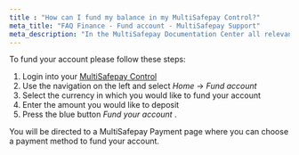 ```yaml
---
title : "How can I fund my balance in my MultiSafepay Control?"
meta_title: "FAQ Finance - Fund account - MultiSafepay Support"
meta_description: "In the MultiSafepay Documentation Center all relevant information regarding our Plugins and API. As well as Support pages for Payment Method, Tools and General Questions. You can also find the contact details of our Support Team and Integration Team."
---
```


To fund your account please follow these steps:

1. Login into your [MultiSafepay Control](https://merchant.multisafepay.com)
2. Use the navigation on the left and select _Home_ -> _Fund account_
3. Select the currency in which you would like to fund your account
4. Enter the amount you would like to deposit
5. Press the blue button _Fund your account_ .

You will be directed to a MultiSafepay Payment page where you can choose a payment method to fund your account.
